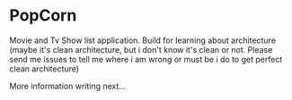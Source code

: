 # PopCorn

Movie and Tv Show list application.
Build for learning about architecture
(maybe it's clean architecture, but i don't know it's clean or not. Please send me issues to tell me where i am wrong or must be i do to get perfect clean architecture)

More information writing next...